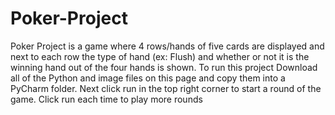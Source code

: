 # Poker-Project
Poker Project is a game where 4 rows/hands of five cards are displayed and next to each row the type of hand (ex: Flush) and whether or not it is the winning hand out of the four hands is shown.
To run this project Download all of the Python and image files on this page and copy them into a PyCharm folder. 
Next click run in the top right corner to start a round of the game. 
Click run each time to play more rounds
